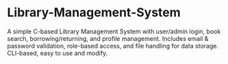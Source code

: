 # Library-Management-System
A simple C-based Library Management System with user/admin login, book search, borrowing/returning, and profile management. Includes email &amp; password validation, role-based access, and file handling for data storage. CLI-based, easy to use and modify.
